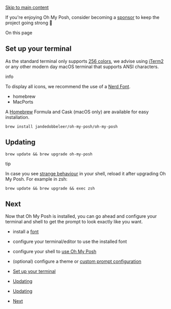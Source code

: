 [Skip to main content](https://ohmyposh.dev/docs/installation/macos#__docusaurus_skipToContent_fallback)

If you're enjoying Oh My Posh, consider becoming a [sponsor](https://github.com/sponsors/JanDeDobbeleer) to keep the project going strong 💪

On this page

## Set up your terminal [​](https://ohmyposh.dev/docs/installation/macos\#set-up-your-terminal "Direct link to Set up your terminal")

As the standard terminal only supports [256 colors](https://ohmyposh.dev/docs/configuration/colors#standard-colors), we advise using
[iTerm2](https://iterm2.com/) or any other modern day macOS terminal that supports ANSI characters.

info

To display all icons, we recommend the use of a [Nerd Font](https://ohmyposh.dev/docs/installation/fonts).

- homebrew
- MacPorts

A [Homebrew](https://brew.sh/) Formula and Cask (macOS only) are available for easy installation.

```codeBlockLines_e6Vv
brew install jandedobbeleer/oh-my-posh/oh-my-posh

```

## Updating [​](https://ohmyposh.dev/docs/installation/macos\#updating "Direct link to Updating")

```codeBlockLines_e6Vv
brew update && brew upgrade oh-my-posh

```

tip

In case you see [strange behaviour](https://github.com/JanDeDobbeleer/oh-my-posh/issues/1287) in your shell, reload it after upgrading Oh My Posh.
For example in zsh:

```codeBlockLines_e6Vv
brew update && brew upgrade && exec zsh

```

## Next [​](https://ohmyposh.dev/docs/installation/macos\#next "Direct link to Next")

Now that Oh My Posh is installed, you can go ahead and configure your terminal and shell to
get the prompt to look exactly like you want.

- install a [font](https://ohmyposh.dev/docs/installation/fonts)
- configure your terminal/editor to use the installed font
- configure your shell to [use Oh My Posh](https://ohmyposh.dev/docs/installation/prompt)
- (optional) configure a theme or [custom prompt configuration](https://ohmyposh.dev/docs/installation/customize)

- [Set up your terminal](https://ohmyposh.dev/docs/installation/macos#set-up-your-terminal)
- [Updating](https://ohmyposh.dev/docs/installation/macos#updating)
- [Updating](https://ohmyposh.dev/docs/installation/macos#updating)
- [Next](https://ohmyposh.dev/docs/installation/macos#next)